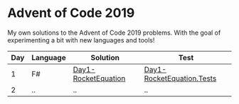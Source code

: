 # Advent of Code 2019

My own solutions to the Advent of Code 2019 problems.
With the goal of experimenting a bit with new languages and tools!

| Day | Language | Solution | Test |
| --- | -------- | -------- | ---- |
|  1  | F#       | [Day1-RocketEquation](https://github.com/Lerke/AdventOfCode2019/tree/master/Day1-RocketEquation) | [Day1-RocketEquation.Tests](https://github.com/Lerke/AdventOfCode2019/tree/master/Day1-RocketEquation.Tests) |
|  2  | ..       | ..       | ..   |

